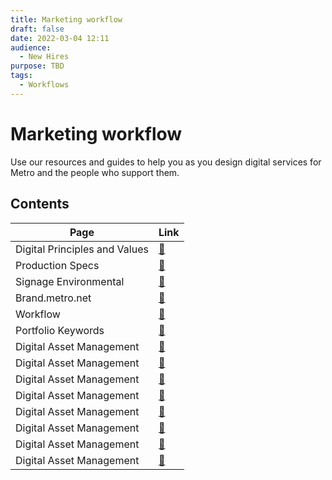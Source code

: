 ```yaml
---
title: Marketing workflow
draft: false
date: 2022-03-04 12:11
audience:
  - New Hires
purpose: TBD
tags:
  - Workflows
---
```

# Marketing workflow

Use our resources and guides to help you as you design digital services for Metro and the people who support them.

## Contents

|Page|Link|
|---|----|
|Digital Principles and Values|[:link:](guiding-principles.md)|
|Production Specs|[:link:](production-specs.md)|
|Signage Environmental|[:link:](signage-environmental.md)|
|Brand.metro.net|[:link:](brand-metro.md)|
|Workflow|[:link:](workflow/index.md)|
|Portfolio Keywords|[:link:](portfolio-keywords.md)|
|Digital Asset Management |[:link:](dam.md)|
|Digital Asset Management |[:link:](dam.md)|
|Digital Asset Management |[:link:](dam.md)|
|Digital Asset Management |[:link:](dam.md)|
|Digital Asset Management |[:link:](dam.md)||Digital Asset Management |[:link:](dam.md)|
|Digital Asset Management |[:link:](dam.md)|
|Digital Asset Management |[:link:](dam.md)|
|Digital Asset Management |[:link:](dam.md)|